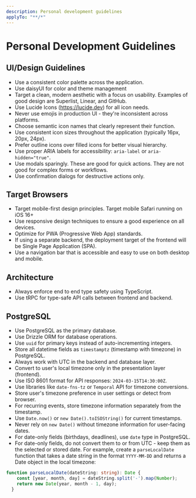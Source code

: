```yaml
---
description: Personal development guidelines
applyTo: "**/*"
---
```


# Personal Development Guidelines

## UI/Design Guidelines

- Use a consistent color palette across the application.
- Use daisyUI for color and theme management
- Target a clean, modern aesthetic with a focus on usability. Examples of good design are Superlist, Linear, and GitHub.
- Use Lucide Icons (https://lucide.dev) for all icon needs.
- Never use emojis in production UI - they're inconsistent across platforms.
- Choose semantic icon names that clearly represent their function.
- Use consistent icon sizes throughout the application (typically 16px, 20px, 24px).
- Prefer outline icons over filled icons for better visual hierarchy.
- Use proper ARIA labels for accessibility: `aria-label` or `aria-hidden="true"`.
- Use modals sparingly. These are good for quick actions. They are not good for complex forms or workflows.
- Use confirmation dialogs for destructive actions only.

## Target Browsers

- Target mobile-first design principles. Target mobile Safari running on iOS 16+
- Use responsive design techniques to ensure a good experience on all devices.
- Optimize for PWA (Progressive Web App) standards.
- If using a separate backend, the deployment target of the frontend will be Single Page Application (SPA).
- Use a navigation bar that is accessible and easy to use on both desktop and mobile.

## Architecture

- Always enforce end to end type safety using TypeScript.
- Use tRPC for type-safe API calls between frontend and backend.

## PostgreSQL

- Use PostgreSQL as the primary database.
- Use Drizzle ORM for database operations.
- Use `uuid` for primary keys instead of auto-incrementing integers.
- Store all datetime fields as `timestamptz` (timestamp with timezone) in PostgreSQL.
- Always work with UTC in the backend and database layer.
- Convert to user's local timezone only in the presentation layer (frontend).
- Use ISO 8601 format for API responses: `2024-03-15T14:30:00Z`.
- Use libraries like `date-fns-tz` or `Temporal` API for timezone conversions.
- Store user's timezone preference in user settings or detect from browser.
- For recurring events, store timezone information separately from the timestamp.
- Use `Date.now()` or `new Date().toISOString()` for current timestamps.
- Never rely on `new Date()` without timezone information for user-facing dates.
- For date-only fields (birthdays, deadlines), use `date` type in PostgreSQL.
- For date-only fields, do not convert them to or from UTC - keep them as the selected or stored date. For example, create a `parseLocalDate` function that takes a date string in the format `YYYY-MM-DD` and returns a Date object in the local timezone:

```typescript
function parseLocalDate(dateString: string): Date {
    const [year, month, day] = dateString.split('-').map(Number);
    return new Date(year, month - 1, day);
  }
```
